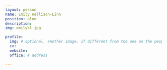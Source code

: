 ```yaml
---
layout: person
name: Emily Kellison-Linn
position: alum
description:
img: emilykl.jpg

profile:
  img: # optional, another image, if different from the one on the people page
  cv:
  website:
  office: # address

---
```

